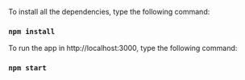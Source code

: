 To install all the dependencies, type the following command:

### `npm install`

To run the app in http://localhost:3000, type the following command:

### `npm start`
